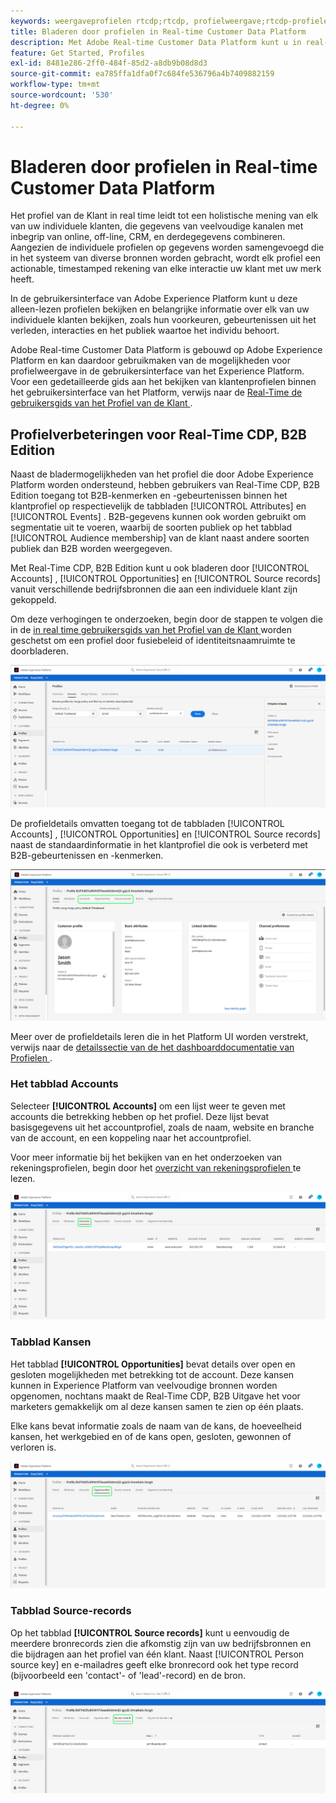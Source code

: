 ```yaml
---
keywords: weergaveprofielen rtcdp;rtcdp, profielweergave;rtcdp-profielen
title: Bladeren door profielen in Real-time Customer Data Platform
description: Met Adobe Real-time Customer Data Platform kunt u in real-time door de gegevens van het klantprofiel bladeren via de Adobe Experience Platform-gebruikersinterface.
feature: Get Started, Profiles
exl-id: 8481e286-2ff0-484f-85d2-a8db9b08d8d3
source-git-commit: ea785ffa1dfa0f7c684fe536796a4b7409882159
workflow-type: tm+mt
source-wordcount: '530'
ht-degree: 0%

---
```



# Bladeren door profielen in Real-time Customer Data Platform

Het profiel van de Klant in real time leidt tot een holistische mening van elk van uw individuele klanten, die gegevens van veelvoudige kanalen met inbegrip van online, off-line, CRM, en derdegegevens combineren. Aangezien de individuele profielen op gegevens worden samengevoegd die in het systeem van diverse bronnen worden gebracht, wordt elk profiel een actionable, timestamped rekening van elke interactie uw klant met uw merk heeft.

In de gebruikersinterface van Adobe Experience Platform kunt u deze alleen-lezen profielen bekijken en belangrijke informatie over elk van uw individuele klanten bekijken, zoals hun voorkeuren, gebeurtenissen uit het verleden, interacties en het publiek waartoe het individu behoort.

Adobe Real-time Customer Data Platform is gebouwd op Adobe Experience Platform en kan daardoor gebruikmaken van de mogelijkheden voor profielweergave in de gebruikersinterface van het Experience Platform. Voor een gedetailleerde gids aan het bekijken van klantenprofielen binnen het gebruikersinterface van het Platform, verwijs naar de [ Real-Time de gebruikersgids van het Profiel van de Klant ](../../profile/ui/user-guide.md).

## Profielverbeteringen voor Real-Time CDP, B2B Edition

Naast de bladermogelijkheden van het profiel die door Adobe Experience Platform worden ondersteund, hebben gebruikers van Real-Time CDP, B2B Edition toegang tot B2B-kenmerken en -gebeurtenissen binnen het klantprofiel op respectievelijk de tabbladen [!UICONTROL Attributes] en [!UICONTROL Events] . B2B-gegevens kunnen ook worden gebruikt om segmentatie uit te voeren, waarbij de soorten publiek op het tabblad [!UICONTROL Audience membership] van de klant naast andere soorten publiek dan B2B worden weergegeven.

Met Real-Time CDP, B2B Edition kunt u ook bladeren door [!UICONTROL Accounts] , [!UICONTROL Opportunities] en [!UICONTROL Source records] vanuit verschillende bedrijfsbronnen die aan een individuele klant zijn gekoppeld.

Om deze verhogingen te onderzoeken, begin door de stappen te volgen die in de [ in real time gebruikersgids van het Profiel van de Klant ](../../profile/ui/user-guide.md) worden geschetst om een profiel door fusiebeleid of identiteitsnaamruimte te doorbladeren.

![](images/b2b-browse-profile.png)

De profieldetails omvatten toegang tot de tabbladen [!UICONTROL Accounts] , [!UICONTROL Opportunities] en [!UICONTROL Source records] naast de standaardinformatie in het klantprofiel die ook is verbeterd met B2B-gebeurtenissen en -kenmerken.

![](images/b2b-profile-detail.png)

Meer over de profieldetails leren die in het Platform UI worden verstrekt, verwijs naar de [ detailssectie van de het dashboarddocumentatie van Profielen ](../../dashboards/guides/profiles.md#browse-profiles).

### Het tabblad Accounts

Selecteer **[!UICONTROL Accounts]** om een lijst weer te geven met accounts die betrekking hebben op het profiel. Deze lijst bevat basisgegevens uit het accountprofiel, zoals de naam, website en branche van de account, en een koppeling naar het accountprofiel.

Voor meer informatie bij het bekijken van en het onderzoeken van rekeningsprofielen, begin door het [ overzicht van rekeningsprofielen ](../accounts/account-profile-overview.md) te lezen.

![](images/b2b-profile-accounts.png)

### Tabblad Kansen

Het tabblad **[!UICONTROL Opportunities]** bevat details over open en gesloten mogelijkheden met betrekking tot de account. Deze kansen kunnen in Experience Platform van veelvoudige bronnen worden opgenomen, nochtans maakt de Real-Time CDP, B2B Uitgave het voor marketers gemakkelijk om al deze kansen samen te zien op één plaats.

Elke kans bevat informatie zoals de naam van de kans, de hoeveelheid kansen, het werkgebied en of de kans open, gesloten, gewonnen of verloren is.

![](images/b2b-profile-opportunities.png)

### Tabblad Source-records

Op het tabblad **[!UICONTROL Source records]** kunt u eenvoudig de meerdere bronrecords zien die afkomstig zijn van uw bedrijfsbronnen en die bijdragen aan het profiel van één klant. Naast [!UICONTROL Person source key] en e-mailadres geeft elke bronrecord ook het type record (bijvoorbeeld een &#39;contact&#39;- of &#39;lead&#39;-record) en de bron.

![](images/b2b-profile-source-records.png)
